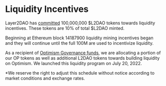 # Liquidity Incentives

Layer2DAO has [committed](broken-reference) 100,000,000 $L2DAO tokens towards liquidity incentives. These tokens are 10% of total $L2DAO minted.

Beginning at Ethereum block 14187900 liquidity mining incentives began and they will continue until the full 100M are used to incentivize liquidity.

As a recipient of [Optimism Governance funds](https://gov.optimism.io/t/gf-phase-0-proposal-layer2dao/1198), we are allocating a portion of our OP tokens as well as additional L2DAO tokens towards building liquidity on Optimism. We launched this liquidity program on July 20, 2022.

\*We reserve the right to adjust this schedule without notice according to market conditions and exchange rates.
